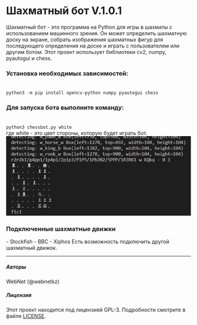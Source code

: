 <h1>Шахматный бот <b>V.1.0.1</b></h1>

Шахматный бот - это программа на Python для игры в шахматы с использованием машинного зрения. Он может определить шахматную доску на экране, собрать изображения шахматных фигур для последующего определения на доске и играть с пользователем или другим ботом. Этот проект использует библиотеки cv2, numpy, pyautogui и chess.

<h3>Установка необходимых зависимостей:</h3>

<code>
python3 -m pip install opencv-python numpy pyautogui chess
</code>

<h3>Для запуска бота выполните команду:</h3>

<code>
python3 chessbot.py white
</code>
где white - это цвет стороны, которую будет играть бот.

<img src="./images/public/screenshot_1.png">

<h3>Подключенные шахматные движки</h3>
- Stockfish
- BBC
- Xiphos
Есть возможность подключить другой шахматный движок.

<hr>
<h5>Авторы</h5>
WebNet (@webnetkz)
<h5>Лицензия</h5>
Этот проект находится под лицензией GPL-3. Подробности смотрите в файле <a href="LICENSE">LICENSE</a>.



